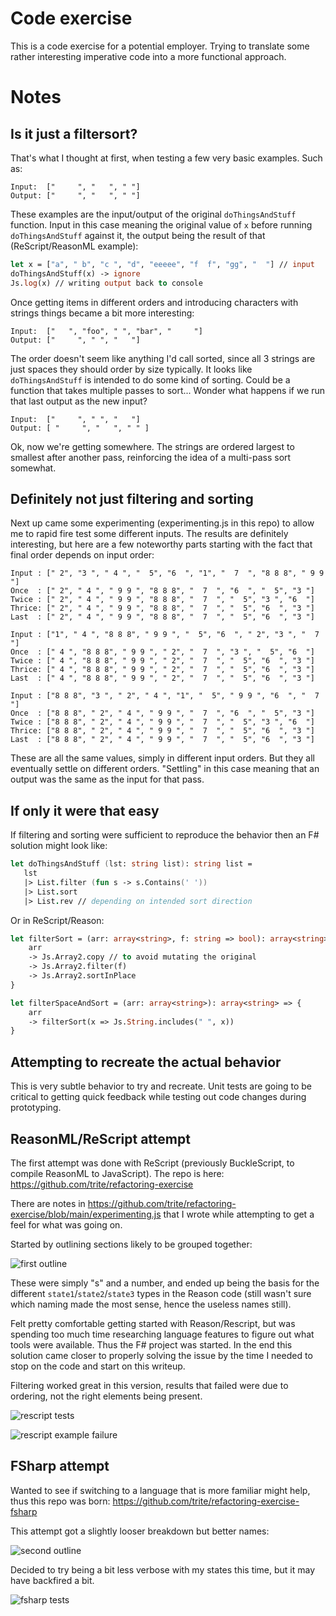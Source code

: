 # Code exercise
This is a code exercise for a potential employer. Trying to translate some rather interesting imperative code into a more functional approach.

# Notes
## Is it just a filtersort?
That's what I thought at first, when testing a few very basic examples. Such as:
```
Input:  ["     ", "   ", " "]
Output: ["     ", "   ", " "]
```

These examples are the input/output of the original `doThingsAndStuff` function. Input in this case meaning the original value of `x` before running `doThingsAndStuff` against it, the output being the result of that (ReScript/ReasonML example):
```ocaml
let x = ["a", " b", "c ", "d", "eeeee", "f  f", "gg", "  "] // input
doThingsAndStuff(x) -> ignore
Js.log(x) // writing output back to console
```

Once getting items in different orders and introducing characters with strings things became a bit more interesting:
```
Input:  ["   ", "foo", " ", "bar", "     "]
Output: ["     ", " ", "   "]
```

The order doesn't seem like anything I'd call sorted, since all 3 strings are just spaces they should order by size typically. It looks like `doThingsAndStuff` is intended to do some kind of sorting. Could be a function that takes multiple passes to sort... Wonder what happens if we run that last output as the new input?
```
Input:  ["     ", " ", "   "]
Output: [ "     ", "   ", " " ]
```

Ok, now we're getting somewhere. The strings are ordered largest to smallest after another pass, reinforcing the idea of a multi-pass sort somewhat.

## Definitely not just filtering and sorting
Next up came some experimenting (experimenting.js in this repo) to allow me to rapid fire test some different inputs. The results are definitely interesting, but here are a few noteworthy parts starting with the fact that final order depends on input order:
```
Input : [" 2", "3 ", " 4 ", "  5", "6  ", "1", "  7  ", "8 8 8", " 9 9 "]
Once  : [" 2", " 4 ", " 9 9 ", "8 8 8", "  7  ", "6  ", "  5", "3 "]
Twice : [" 2", " 4 ", " 9 9 ", "8 8 8", "  7  ", "  5", "3 ", "6  "]
Thrice: [" 2", " 4 ", " 9 9 ", "8 8 8", "  7  ", "  5", "6  ", "3 "]
Last  : [" 2", " 4 ", " 9 9 ", "8 8 8", "  7  ", "  5", "6  ", "3 "]

Input : ["1", " 4 ", "8 8 8", " 9 9 ", "  5", "6  ", " 2", "3 ", "  7  "]
Once  : [" 4 ", "8 8 8", " 9 9 ", " 2", "  7  ", "3 ", "  5", "6  "]
Twice : [" 4 ", "8 8 8", " 9 9 ", " 2", "  7  ", "  5", "6  ", "3 "]
Thrice: [" 4 ", "8 8 8", " 9 9 ", " 2", "  7  ", "  5", "6  ", "3 "]
Last  : [" 4 ", "8 8 8", " 9 9 ", " 2", "  7  ", "  5", "6  ", "3 "]

Input : ["8 8 8", "3 ", " 2", " 4 ", "1", "  5", " 9 9 ", "6  ", "  7  "]
Once  : ["8 8 8", " 2", " 4 ", " 9 9 ", "  7  ", "6  ", "  5", "3 "]
Twice : ["8 8 8", " 2", " 4 ", " 9 9 ", "  7  ", "  5", "3 ", "6  "]
Thrice: ["8 8 8", " 2", " 4 ", " 9 9 ", "  7  ", "  5", "6  ", "3 "]
Last  : ["8 8 8", " 2", " 4 ", " 9 9 ", "  7  ", "  5", "6  ", "3 "]
```

These are all the same values, simply in different input orders. But they all eventually settle on different orders. "Settling" in this case meaning that an output was the same as the input for that pass.

##  If only it were that easy
If filtering and sorting were sufficient to reproduce the behavior then an F# solution might look like:
```fsharp
let doThingsAndStuff (lst: string list): string list =
   lst
   |> List.filter (fun s -> s.Contains(' '))
   |> List.sort
   |> List.rev // depending on intended sort direction
```

Or in ReScript/Reason:
```ocaml
let filterSort = (arr: array<string>, f: string => bool): array<string> => {
    arr
    -> Js.Array2.copy // to avoid mutating the original
    -> Js.Array2.filter(f)
    -> Js.Array2.sortInPlace
}

let filterSpaceAndSort = (arr: array<string>): array<string> => {
    arr
    -> filterSort(x => Js.String.includes(" ", x))
}
```

## Attempting to recreate the actual behavior
This is very subtle behavior to try and recreate. Unit tests are going to be critical to getting quick feedback while testing out code changes during prototyping.

## ReasonML/ReScript attempt
The first attempt was done with ReScript (previously BuckleScript, to compile ReasonML to JavaScript). The repo is here: https://github.com/trite/refactoring-exercise

There are notes in https://github.com/trite/refactoring-exercise/blob/main/experimenting.js that I wrote while attempting to get a feel for what was going on.

Started by outlining sections likely to be grouped together:

![first outline](img/outline01.png)

These were simply "s" and a number, and ended up being the basis for the different `state1`/`state2`/`state3` types in the Reason code (still wasn't sure which naming made the most sense, hence the useless names still).

Felt pretty comfortable getting started with Reason/Rescript, but was spending too much time researching language features to figure out what tools were available. Thus the F# project was started. In the end this solution came closer to properly solving the issue by the time I needed to stop on the code and start on this writeup.

Filtering worked great in this version, results that failed were due to ordering, not the right elements being present.

![rescript tests](img/rescript-tests.png)

![rescript example failure](img/rescript-test-example-fail.png)

## FSharp attempt
Wanted to see if switching to a language that is more familiar might help, thus this repo was born: https://github.com/trite/refactoring-exercise-fsharp

This attempt got a slightly looser breakdown but better names:

![second outline](img/outline02.png)

Decided to try being a bit less verbose with my states this time, but it may have backfired a bit. 

![fsharp tests](img/fsharp-tests.png)